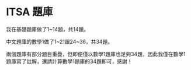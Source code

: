# ITSA 題庫

我在基礎題庫做了1&#126;14題，共14題。

中文題庫的數學1做了1&#126;21跟24&#126;36，共34題。

兩個題庫有部分題目重疊，但即便僅以數學1題庫也足夠34題，因此我僅在數學1題庫寫了註解，還請計算數學1題庫的34題即可，感謝！
